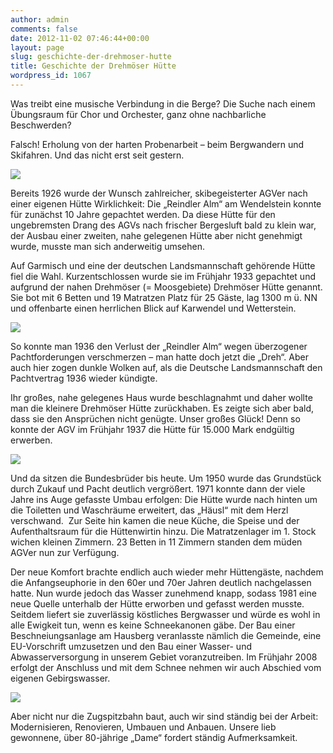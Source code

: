 ```yaml
---
author: admin
comments: false
date: 2012-11-02 07:46:44+00:00
layout: page
slug: geschichte-der-drehmoser-hutte
title: Geschichte der Drehmöser Hütte
wordpress_id: 1067
---
```


Was treibt eine musische Verbindung in die Berge? Die Suche nach einem Übungsraum für Chor und Orchester, ganz ohne nachbarliche Beschwerden?

Falsch! Erholung von der harten Probenarbeit – beim Bergwandern und Skifahren. Und das nicht erst seit gestern.

![](/wp-content/uploads/2012/11/Drehmöser-1_Kontrast.jpg)

Bereits 1926 wurde der Wunsch zahlreicher, skibegeisterter AGVer nach einer eigenen Hütte Wirklichkeit: Die „Reindler Alm“ am Wendelstein konnte für zunächst 10 Jahre gepachtet werden. Da diese Hütte für den ungebremsten Drang des AGVs nach frischer Bergesluft bald zu klein war, der Ausbau einer zweiten, nahe gelegenen Hütte aber nicht genehmigt wurde, musste man sich anderweitig umsehen.

Auf Garmisch und eine der deutschen Landsmannschaft gehörende Hütte fiel die Wahl. Kurzentschlossen wurde sie im Frühjahr 1933 gepachtet und aufgrund der nahen Drehmöser (= Moosgebiete) Drehmöser Hütte genannt. Sie bot mit 6 Betten und 19 Matratzen Platz für 25 Gäste, lag 1300 m ü. NN und offenbarte einen herrlichen Blick auf Karwendel und Wetterstein.

![](/wp-content/uploads/2012/11/Drehmöser-2_Kontrast.jpg)

So konnte man 1936 den Verlust der „Reindler Alm“ wegen überzogener Pachtforderungen verschmerzen – man hatte doch jetzt die „Dreh“. Aber auch hier zogen dunkle Wolken auf, als die Deutsche Landsmannschaft den Pachtvertrag 1936 wieder kündigte.

Ihr großes, nahe gelegenes Haus wurde beschlagnahmt und daher wollte man die kleinere Drehmöser Hütte zurückhaben. Es zeigte sich aber bald, dass sie den Ansprüchen nicht genügte. Unser großes Glück! Denn so konnte der AGV im Frühjahr 1937 die Hütte für 15.000 Mark endgültig erwerben.

![](/wp-content/uploads/2012/11/Drehmöser-3_Kontrast.jpg)

Und da sitzen die Bundesbrüder bis heute. Um 1950 wurde das Grundstück durch Zukauf und Pacht deutlich vergrößert. 1971 konnte dann der viele Jahre ins Auge gefasste Umbau erfolgen: Die Hütte wurde nach hinten um die Toiletten und Waschräume erweitert, das „Häusl“ mit dem Herzl verschwand.  Zur Seite hin kamen die neue Küche, die Speise und der Aufenthaltsraum für die Hüttenwirtin hinzu. Die Matratzenlager im 1. Stock wichen kleinen Zimmern. 23 Betten in 11 Zimmern standen dem müden AGVer nun zur Verfügung.

Der neue Komfort brachte endlich auch wieder mehr Hüttengäste, nachdem die Anfangseuphorie in den 60er und 70er Jahren deutlich nachgelassen hatte. Nun wurde jedoch das Wasser zunehmend knapp, sodass 1981 eine neue Quelle unterhalb der Hütte erworben und gefasst werden musste. Seitdem liefert sie zuverlässig köstliches Bergwasser und würde es wohl in alle Ewigkeit tun, wenn es keine Schneekanonen gäbe. Der Bau einer Beschneiungsanlage am Hausberg veranlasste nämlich die Gemeinde, eine EU-Vorschrift umzusetzen und den Bau einer Wasser- und Abwasserversorgung in unserem Gebiet voranzutreiben. Im Frühjahr 2008 erfolgt der Anschluss und mit dem Schnee nehmen wir auch Abschied vom eigenen Gebirgswasser.

![](/wp-content/uploads/2012/11/Drehmöser-4.jpg)

Aber nicht nur die Zugspitzbahn baut, auch wir sind ständig bei der Arbeit: Modernisieren, Renovieren, Umbauen und Anbauen. Unsere lieb gewonnene, über 80-jährige „Dame“ fordert ständig Aufmerksamkeit.
